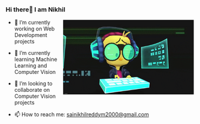 ### Hi there👋 I am Nikhil


<img src="https://github.com/marreddysainikhilreddy/marreddysainikhilreddy/blob/master/giphy.gif" height="200" width="350" align="right" style="margin-top: 2px">

- 🔭 I’m currently working on Web Development projects 
- 🌱 I’m currently learning Machine Learning and Computer Vision

- 👯 I’m looking to collaborate on Computer Vision projects
- 📫 How to reach me: sainikhilreddym2000@gmail.com
